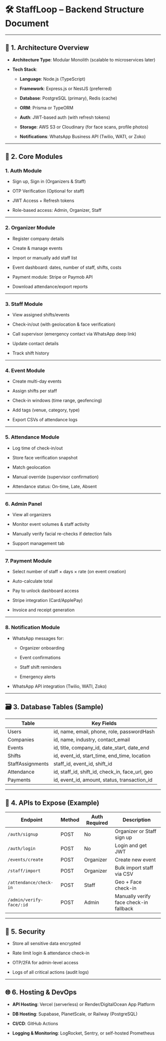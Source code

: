 # **🛠 StaffLoop – Backend Structure Document**

---

## **🧱 1\. Architecture Overview**

* **Architecture Type**: Modular Monolith (scalable to microservices later)

* **Tech Stack**:

  * **Language**: Node.js (TypeScript)

  * **Framework**: Express.js or NestJS (preferred)

  * **Database**: PostgreSQL (primary), Redis (cache)

  * **ORM**: Prisma or TypeORM

  * **Auth**: JWT-based auth (with refresh tokens)

  * **Storage**: AWS S3 or Cloudinary (for face scans, profile photos)

  * **Notifications**: WhatsApp Business API (Twilio, WATI, or Zoko)

---

## **🧩 2\. Core Modules**

### **1\. Auth Module**

* Sign up, Sign in (Organizers & Staff)

* OTP Verification (Optional for staff)

* JWT Access \+ Refresh tokens

* Role-based access: Admin, Organizer, Staff

---

### **2\. Organizer Module**

* Register company details

* Create & manage events

* Import or manually add staff list

* Event dashboard: dates, number of staff, shifts, costs

* Payment module: Stripe or Paymob API

* Download attendance/export reports

---

### **3\. Staff Module**

* View assigned shifts/events

* Check-in/out (with geolocation & face verification)

* Call supervisor (emergency contact via WhatsApp deep link)

* Update contact details

* Track shift history

---

### **4\. Event Module**

* Create multi-day events

* Assign shifts per staff

* Check-in windows (time range, geofencing)

* Add tags (venue, category, type)

* Export CSVs of attendance logs

---

### **5\. Attendance Module**

* Log time of check-in/out

* Store face verification snapshot

* Match geolocation

* Manual override (supervisor confirmation)

* Attendance status: On-time, Late, Absent

---

### **6\. Admin Panel**

* View all organizers

* Monitor event volumes & staff activity

* Manually verify facial re-checks if detection fails

* Support management tab

---

### **7\. Payment Module**

* Select number of staff × days × rate (on event creation)

* Auto-calculate total

* Pay to unlock dashboard access

* Stripe integration (Card/ApplePay)

* Invoice and receipt generation

---

### **8\. Notification Module**

* WhatsApp messages for:

  * Organizer onboarding

  * Event confirmations

  * Staff shift reminders

  * Emergency alerts

* WhatsApp API integration (Twilio, WATI, Zoko)

---

## **🗃 3\. Database Tables (Sample)**

| Table | Key Fields |
| ----- | ----- |
| Users | id, name, email, phone, role, passwordHash |
| Companies | id, name, industry, contact\_email |
| Events | id, title, company\_id, date\_start, date\_end |
| Shifts | id, event\_id, start\_time, end\_time, location |
| StaffAssignments | staff\_id, event\_id, shift\_id |
| Attendance | id, staff\_id, shift\_id, check\_in, face\_url, geo |
| Payments | id, event\_id, amount, status, transaction\_id |

---

## **🧪 4\. APIs to Expose (Example)**

| Endpoint | Method | Auth Required | Description |
| ----- | ----- | ----- | ----- |
| `/auth/signup` | POST | No | Organizer or Staff sign up |
| `/auth/login` | POST | No | Login and get JWT |
| `/events/create` | POST | Organizer | Create new event |
| `/staff/import` | POST | Organizer | Bulk import staff via CSV |
| `/attendance/check-in` | POST | Staff | Geo \+ Face check-in |
| `/admin/verify-face/:id` | POST | Admin | Manually verify face check-in fallback |

---

## **🔐 5\. Security**

* Store all sensitive data encrypted

* Rate limit login & attendance check-in

* OTP/2FA for admin-level access

* Logs of all critical actions (audit logs)

---

## **🌐 6\. Hosting & DevOps**

* **API Hosting**: Vercel (serverless) or Render/DigitalOcean App Platform

* **DB Hosting**: Supabase, PlanetScale, or Railway (PostgreSQL)

* **CI/CD**: GitHub Actions

* **Logging & Monitoring**: LogRocket, Sentry, or self-hosted Prometheus

